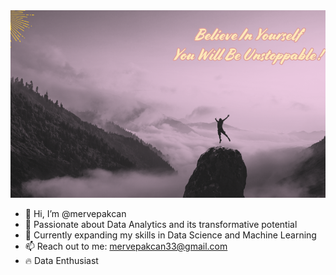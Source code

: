 <img src="./banner.png" alt="Banner" style="width: 100%; height: 300px; object-fit: cover;">

- 👋 Hi, I’m @mervepakcan
- 👀 Passionate about Data Analytics and its transformative potential
- 🚀 Currently expanding my skills in Data Science and Machine Learning 
- 📫 Reach out to me: mervepakcan33@gmail.com
- 🔥 Data Enthusiast



<!---
mervepakcan/mervepakcan is a ✨ special ✨ repository because its `README.md` (this file) appears on your GitHub profile.
You can click the Preview link to take a look at your changes.
--->
